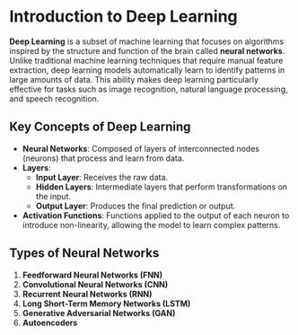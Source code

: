 # Introduction to Deep Learning

**Deep Learning** is a subset of machine learning that focuses on algorithms inspired by the structure and function of the brain called **neural networks**. Unlike traditional machine learning techniques that require manual feature extraction, deep learning models automatically learn to identify patterns in large amounts of data. This ability makes deep learning particularly effective for tasks such as image recognition, natural language processing, and speech recognition.

## Key Concepts of Deep Learning
- **Neural Networks**: Composed of layers of interconnected nodes (neurons) that process and learn from data.
- **Layers**: 
  - **Input Layer**: Receives the raw data.
  - **Hidden Layers**: Intermediate layers that perform transformations on the input.
  - **Output Layer**: Produces the final prediction or output.
- **Activation Functions**: Functions applied to the output of each neuron to introduce non-linearity, allowing the model to learn complex patterns.

## Types of Neural Networks

1. **Feedforward Neural Networks (FNN)**
2. **Convolutional Neural Networks (CNN)**
3. **Recurrent Neural Networks (RNN)**
4. **Long Short-Term Memory Networks (LSTM)**
5. **Generative Adversarial Networks (GAN)**
6. **Autoencoders**

